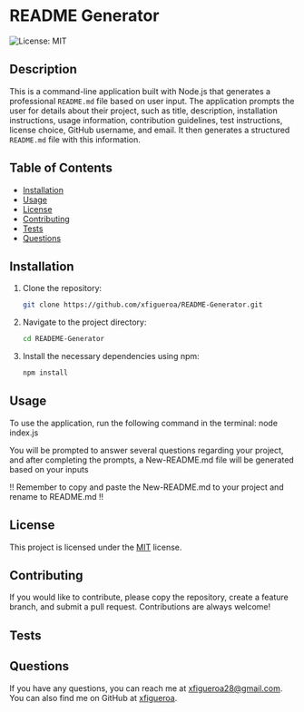 # README Generator

![License: MIT](https://img.shields.io/badge/License-MIT-yellow.svg)

## Description
This is a command-line application built with Node.js that generates a professional `README.md` file based on user input. The application prompts the user for details about their project, such as title, description, installation instructions, usage information, contribution guidelines, test instructions, license choice, GitHub username, and email. It then generates a structured `README.md` file with this information.

## Table of Contents
- [Installation](#installation)
- [Usage](#usage)
- [License](#license)
- [Contributing](#contributing)
- [Tests](#tests)
- [Questions](#questions)

## Installation

1. Clone the repository:
    ```bash
    git clone https://github.com/xfigueroa/README-Generator.git

2. Navigate to the project directory:
    ```bash
    cd READEME-Generator    

3. Install the necessary dependencies using npm:
    ```bash
    npm install

## Usage
To use the application, run the following command in the terminal:
    node index.js

You will be prompted to answer several questions regarding your project, and after completing the prompts, a New-README.md file will be generated based on your inputs

!! Remember to copy and paste the New-README.md to your project and rename to README.md !!

## License

This project is licensed under the [MIT](https://opensource.org/licenses/MIT) license.


## Contributing

If you would like to contribute, please copy the repository, create a feature branch, and submit a pull request. Contributions are always welcome!

## Tests



## Questions
If you have any questions, you can reach me at [xfigueroa28@gmail.com](mailto:xfigueroa28@gmail.com).
You can also find me on GitHub at [xfigueroa](https://github.com/xfigueroa).

